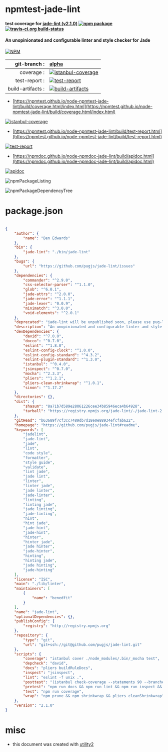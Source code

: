 # npmtest-jade-lint

#### test coverage for  [jade-lint (v2.1.0)](https://github.com/pugjs/jade-lint#readme)  [![npm package](https://img.shields.io/npm/v/npmtest-jade-lint.svg?style=flat-square)](https://www.npmjs.org/package/npmtest-jade-lint) [![travis-ci.org build-status](https://api.travis-ci.org/npmtest/node-npmtest-jade-lint.svg)](https://travis-ci.org/npmtest/node-npmtest-jade-lint)

#### An unopinionated and configurable linter and style checker for Jade

[![NPM](https://nodei.co/npm/jade-lint.png?downloads=true&downloadRank=true&stars=true)](https://www.npmjs.com/package/jade-lint)

| git-branch : | [alpha](https://github.com/npmtest/node-npmtest-jade-lint/tree/alpha)|
|--:|:--|
| coverage : | [![istanbul-coverage](https://npmtest.github.io/node-npmtest-jade-lint/build/coverage.badge.svg)](https://npmtest.github.io/node-npmtest-jade-lint/build/coverage.html/index.html)|
| test-report : | [![test-report](https://npmtest.github.io/node-npmtest-jade-lint/build/test-report.badge.svg)](https://npmtest.github.io/node-npmtest-jade-lint/build/test-report.html)|
| build-artifacts : | [![build-artifacts](https://npmtest.github.io/node-npmtest-jade-lint/glyphicons_144_folder_open.png)](https://github.com/npmtest/node-npmtest-jade-lint/tree/gh-pages/build)|

- [https://npmtest.github.io/node-npmtest-jade-lint/build/coverage.html/index.html](https://npmtest.github.io/node-npmtest-jade-lint/build/coverage.html/index.html)

[![istanbul-coverage](https://npmtest.github.io/node-npmtest-jade-lint/build/screenCapture.buildCi.browser.%252Ftmp%252Fbuild%252Fcoverage.lib.html.png)](https://npmtest.github.io/node-npmtest-jade-lint/build/coverage.html/index.html)

- [https://npmtest.github.io/node-npmtest-jade-lint/build/test-report.html](https://npmtest.github.io/node-npmtest-jade-lint/build/test-report.html)

[![test-report](https://npmtest.github.io/node-npmtest-jade-lint/build/screenCapture.buildCi.browser.%252Ftmp%252Fbuild%252Ftest-report.html.png)](https://npmtest.github.io/node-npmtest-jade-lint/build/test-report.html)

- [https://npmdoc.github.io/node-npmdoc-jade-lint/build/apidoc.html](https://npmdoc.github.io/node-npmdoc-jade-lint/build/apidoc.html)

[![apidoc](https://npmdoc.github.io/node-npmdoc-jade-lint/build/screenCapture.buildCi.browser.%252Ftmp%252Fbuild%252Fapidoc.html.png)](https://npmdoc.github.io/node-npmdoc-jade-lint/build/apidoc.html)

![npmPackageListing](https://npmtest.github.io/node-npmtest-jade-lint/build/screenCapture.npmPackageListing.svg)

![npmPackageDependencyTree](https://npmtest.github.io/node-npmtest-jade-lint/build/screenCapture.npmPackageDependencyTree.svg)



# package.json

```json

{
    "author": {
        "name": "Ben Edwards"
    },
    "bin": {
        "jade-lint": "./bin/jade-lint"
    },
    "bugs": {
        "url": "https://github.com/pugjs/jade-lint/issues"
    },
    "dependencies": {
        "commander": "^2.9.0",
        "css-selector-parser": "^1.1.0",
        "glob": "^6.0.1",
        "jade-attrs": "^2.0.0",
        "jade-error": "^1.1.1",
        "jade-lexer": "0.0.9",
        "minimatch": "^3.0.0",
        "void-elements": "^2.0.1"
    },
    "deprecated": "jade-lint will be unpublished soon, please use pug-lint",
    "description": "An unopinionated and configurable linter and style checker for Jade",
    "devDependencies": {
        "david": "^7.0.0",
        "docco": "^0.7.0",
        "eslint": "^1.8.0",
        "eslint-config-clock": "^1.0.0",
        "eslint-config-standard": "^4.3.2",
        "eslint-plugin-standard": "^1.3.0",
        "istanbul": "^0.4.0",
        "jsinspect": "^0.7.0",
        "mocha": "^2.3.3",
        "pliers": "^1.2.1",
        "pliers-clean-shrinkwrap": "^1.0.1",
        "sinon": "^1.17.2"
    },
    "directories": {},
    "dist": {
        "shasum": "8a71b7d589e28061226cee34b85946eca4b64928",
        "tarball": "https://registry.npmjs.org/jade-lint/-/jade-lint-2.1.0.tgz"
    },
    "gitHead": "b63689f7cf3cc7489db7d18e0e88934efcfab622",
    "homepage": "https://github.com/pugjs/jade-lint#readme",
    "keywords": [
        "jadelint",
        "jade-lint",
        "jade",
        "lint",
        "code style",
        "formatter",
        "style guide",
        "validate",
        "lint jade",
        "jade lint",
        "linter",
        "linter jade",
        "jade linter",
        "jade-linter",
        "linting",
        "linting jade",
        "jade linting",
        "jade-linting",
        "hint",
        "hint jade",
        "jade hint",
        "jade-hint",
        "hinter",
        "hinter jade",
        "jade hinter",
        "jade-hinter",
        "hinting",
        "hinting jade",
        "jade hinting",
        "jade-hinting"
    ],
    "license": "ISC",
    "main": "./lib/linter",
    "maintainers": [
        {
            "name": "benedfit"
        }
    ],
    "name": "jade-lint",
    "optionalDependencies": {},
    "publishConfig": {
        "registry": "http://registry.npmjs.org"
    },
    "repository": {
        "type": "git",
        "url": "git+ssh://git@github.com/pugjs/jade-lint.git"
    },
    "scripts": {
        "coverage": "istanbul cover ./node_modules/.bin/_mocha test",
        "depcheck": "david",
        "docs": "pliers buildRuleDocs",
        "inspect": "jsinspect",
        "lint": "eslint -f unix .",
        "posttest": "(istanbul check-coverage --statements 90 --branches 90 --functions 100 --lines 90 && rm -rf coverage) || echo Look at 'coverage/lcov-report/index.html' to find out more",
        "pretest": "npm run docs && npm run lint && npm run inspect && npm run depcheck",
        "test": "npm run coverage",
        "wrap": "npm prune && npm shrinkwrap && pliers cleanShrinkwrap"
    },
    "version": "2.1.0"
}
```



# misc
- this document was created with [utility2](https://github.com/kaizhu256/node-utility2)
